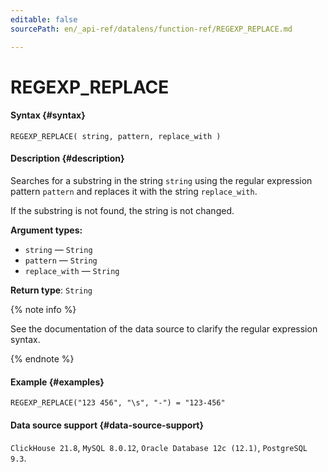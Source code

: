 ```yaml
---
editable: false
sourcePath: en/_api-ref/datalens/function-ref/REGEXP_REPLACE.md

---
```


# REGEXP_REPLACE



#### Syntax {#syntax}


```
REGEXP_REPLACE( string, pattern, replace_with )
```

#### Description {#description}
Searches for a substring in the string `string` using the regular expression pattern `pattern` and replaces it with the string `replace_with`.

If the substring is not found, the string is not changed.

**Argument types:**
- `string` — `String`
- `pattern` — `String`
- `replace_with` — `String`


**Return type**: `String`

{% note info %}

See the documentation of the data source to clarify the regular expression syntax.

{% endnote %}


#### Example {#examples}

```
REGEXP_REPLACE("123 456", "\s", "-") = "123-456"
```


#### Data source support {#data-source-support}

`ClickHouse 21.8`, `MySQL 8.0.12`, `Oracle Database 12c (12.1)`, `PostgreSQL 9.3`.
